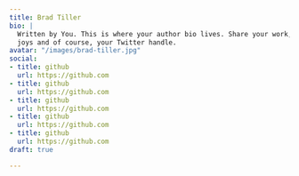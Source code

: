 ```yaml
---
title: Brad Tiller
bio: |
  Written by You. This is where your author bio lives. Share your work, your
  joys and of course, your Twitter handle.
avatar: "/images/brad-tiller.jpg"
social:
- title: github
  url: https://github.com
- title: github
  url: https://github.com
- title: github
  url: https://github.com
- title: github
  url: https://github.com
- title: github
  url: https://github.com
draft: true

---
```

